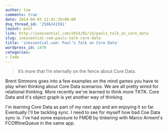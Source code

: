 ```yaml
---
author: tim
comments: true
date: 2014-04-03 12:41:35+00:00
dsq_thread_id: '2586241591'
layout: post
link: http://inessential.com/2014/02/14/pauls_talk_on_core_data
slug: inessential-com-pauls-talk-core-data
title: 'inessential.com: Paul’s Talk on Core Data'
wordpress_id: 1470
categories:
- Code
---
```


> it’s more that I’m eternally on the fence about Core Data.

Brent Simmons goes into a few examples on the mind games you have to play when
thinking about Core Data scenarios. We are all pretty wired for relational
thinking. More recently we've learned to think more TKTK. Core Data and it's
object graph is yet another way of thinking

I'm learning Core Data as part of my next app and am enjoying it so far.
Eventually I'll be tackling sync. I need to see for myself how bad Coe Data
sync is. I've had some exposure to FMDB by tinkering with Marco Arment's
FCOfflineQueue in the same app.
